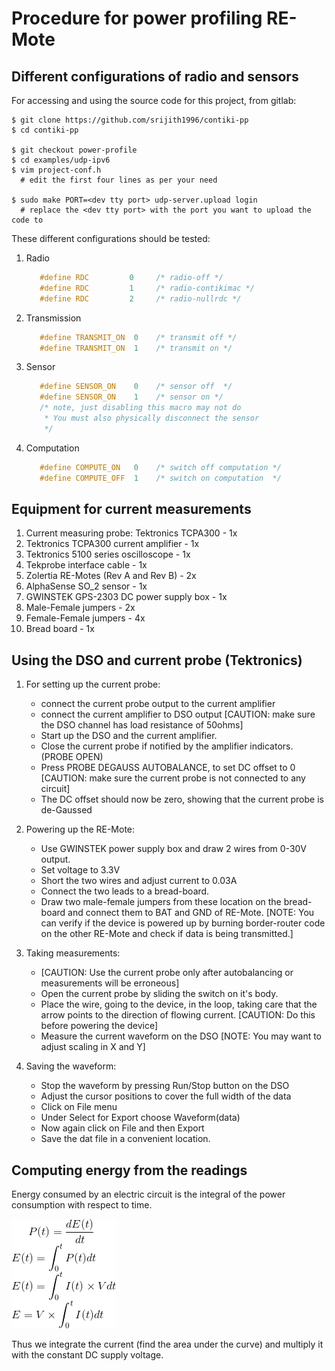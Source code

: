 Procedure for power profiling RE-Mote
=====================================

Different configurations of radio and sensors
---------------------------------------------

For accessing and using the source code for this project, from gitlab:

``` shell
$ git clone https://github.com/srijith1996/contiki-pp
$ cd contiki-pp

$ git checkout power-profile
$ cd examples/udp-ipv6
$ vim project-conf.h
  # edit the first four lines as per your need

$ sudo make PORT=<dev tty port> udp-server.upload login
  # replace the <dev tty port> with the port you want to upload the code to

```

These different configurations should be tested:

1. Radio 
   ```c
      #define RDC         0     /* radio-off */
      #define RDC         1     /* radio-contikimac */
      #define RDC         2     /* radio-nullrdc */
   ```

2. Transmission
   ```c
      #define TRANSMIT_ON  0    /* transmit off */
      #define TRANSMIT_ON  1    /* transmit on */
   ```

3. Sensor
   ```c
      #define SENSOR_ON    0    /* sensor off  */
      #define SENSOR_ON    1    /* sensor on */
      /* note, just disabling this macro may not do
       * You must also physically disconnect the sensor
       */
   ```

4. Computation
   ```c
      #define COMPUTE_ON   0    /* switch off computation */
      #define COMPUTE_OFF  1    /* switch on computation  */
   ```

Equipment for current measurements
----------------------------------

1. Current measuring probe: Tektronics TCPA300 - 1x
2. Tektronics TCPA300 current amplifier        - 1x
2. Tektronics 5100 series oscilloscope         - 1x
3. Tekprobe interface cable                    - 1x
3. Zolertia RE-Motes (Rev A and Rev B)         - 2x
4. AlphaSense SO_2 sensor                      - 1x
5. GWINSTEK GPS-2303 DC power supply box       - 1x
6. Male-Female jumpers                         - 2x
7. Female-Female jumpers                       - 4x
8. Bread board                                 - 1x

Using the DSO and current probe (Tektronics)
--------------------------------------------

1. For setting up the current probe:
    - connect the current probe output to the current amplifier
    - connect the current amplifier to DSO output
      [CAUTION: make sure the DSO channel has load resistance of 50ohms]
    - Start up the DSO and the current amplifier.
    - Close the current probe if notified by the amplifier indicators. (PROBE OPEN)
    - Press PROBE DEGAUSS AUTOBALANCE, to set DC offset to 0
      [CAUTION: make sure the current probe is not connected to any circuit]
    - The DC offset should now be zero, showing that the current probe is 
      de-Gaussed

2. Powering up the RE-Mote:
    - Use GWINSTEK power supply box and draw 2 wires from 0-30V output.
    - Set voltage to 3.3V
    - Short the two wires and adjust current to 0.03A
    - Connect the two leads to a bread-board.
    - Draw two male-female jumpers from these location on the bread-board
      and connect them to BAT and GND of RE-Mote.
    [NOTE: You can verify if the device is powered up by burning border-router
        code on the other RE-Mote and check if data is being transmitted.]

3. Taking measurements:
    - [CAUTION: Use the current probe only after autobalancing or measurements
          will be erroneous]
    - Open the current probe by sliding the switch on it's body.
    - Place the wire, going to the device, in the loop, taking care that the 
      arrow points to the direction of flowing current. 
      [CAUTION: Do this before powering the device]
    - Measure the current waveform on the DSO
      [NOTE: You may want to adjust scaling in X and Y]

4. Saving the waveform:
    - Stop the waveform by pressing Run/Stop button on the DSO
    - Adjust the cursor positions to cover the full width of the data
    - Click on File menu
    - Under Select for Export choose Waveform(data)
    - Now again click on File and then Export
    - Save the dat file in a convenient location.
    
Computing energy from the readings
----------------------------------

Energy consumed by an electric circuit is the integral of the power consumption with respect to time.

![Alt Text](energy.gif)

Thus we integrate the current (find the area under the curve) and multiply it with the constant DC supply voltage.
    
